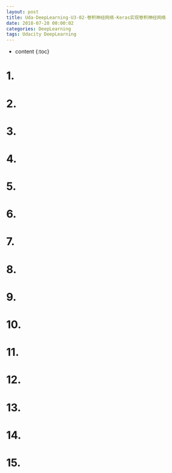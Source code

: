 ```yaml
---
layout: post
title: Uda-DeepLearning-U3-02-卷积神经网络-Keras实现卷积神经网络
date: 2018-07-28 00:00:02
categories: DeepLearning
tags: Udacity DeepLearning
---
```

* content
{:toc}

# 1. 

# 2. 

# 3. 

# 4. 

# 5. 

# 6. 

# 7. 

# 8. 

# 9. 

# 10. 

# 11. 

# 12. 

# 13. 

# 14. 

# 15. 
